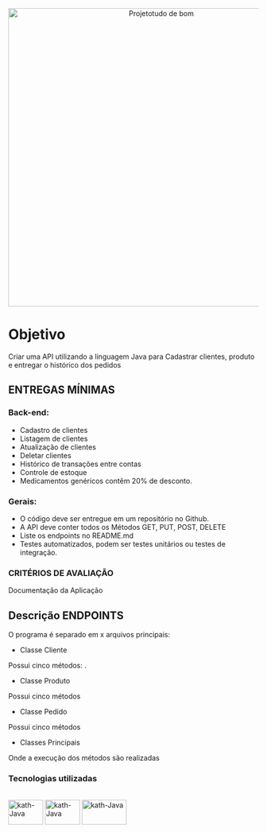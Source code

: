 <div align = "center">
  <img width="600" alt="Projetotudo de bom" src="https://user-images.githubusercontent.com/90014122/184505066-7cf779f3-2bc6-4d85-b28c-d14f88e1edd4.png">
  <br>
</div>


<h1>Objetivo</h1>
<p>Criar uma API utilizando a linguagem Java para Cadastrar clientes, produto e entregar o histórico dos pedidos</p>
<h2>ENTREGAS MÍNIMAS</h2>

<h3>Back-end:</h3>
<ul>
<li>Cadastro de clientes</li>
<li>Listagem de clientes</li>
<li>Atualização de clientes</li>
<li>Deletar clientes</li>
<li>Histórico de transações entre contas</li>
<li>Controle de estoque</li>
<li>Medicamentos genéricos contêm 20% de desconto.</li>
</ul>
<h3>Gerais:</h3>
<ul>
<li>O código deve ser entregue em um repositório no Github.</li>
<li>A API deve conter todos os Métodos GET, PUT, POST, DELETE</li>
<li>Liste os endpoints no README.md</li>
<li>Testes automatizados, podem ser testes unitários ou testes de integração.</li>
 </ul>
<h3>CRITÉRIOS DE AVALIAÇÃO</h3>
 
<p>Documentação da Aplicação</p>

<h2>Descrição ENDPOINTS</h2>
<div>
<p> O programa é separado em x arquivos principais:</p>
    <ul><li>Classe Cliente</li></ul>
        <p>Possui cinco métodos:  . </p> 
    <ul><li>Classe Produto</li></ul>
  <p>Possui cinco métodos</p>
    <ul><li>Classe Pedido</li></ul>
  <p>Possui cinco métodos</p>
      <ul><li>Classes Principais</li></ul>
  <p>Onde a execução dos métodos são realizadas</p>
 
</div>
<h3>Tecnologias utilizadas</h3>
<div style="display: inline_block"><br>
  <img align="center" alt="kath-Java" height="50" width="70" src="https://cdn.jsdelivr.net/gh/devicons/devicon/icons/java/java-original-wordmark.svg">
  <img align="center" alt="kath-Java" height="50" width="70"  src="https://cdn.jsdelivr.net/gh/devicons/devicon/icons/spring/spring-original-wordmark.svg" />
  <img align="center" alt="kath-Java" height="50" width="90" src="https://cdn.jsdelivr.net/gh/devicons/devicon/icons/mysql/mysql-original-wordmark.svg" />
 </div>
